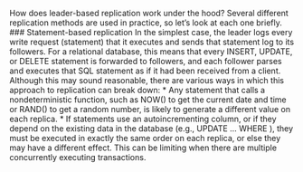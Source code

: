 
How does leader-based replication work under the hood? Several different replication methods are
used in practice, so let’s look at each one briefly. ### Statement-based replication 
In the simplest case, the leader logs every write request (statement) that it executes and sends
that statement log to its followers. For a relational database, this means that every INSERT,
UPDATE, or DELETE statement is forwarded to followers, and each follower parses and executes
that SQL statement as if it had been received from a client. Although this may sound reasonable, there are various ways in which this approach to replication can
break down: *  Any statement that calls a nondeterministic function, such as NOW() to get the current date
and time or RAND() to get a random number, is likely to generate a different value on each
replica. *  If statements use an autoincrementing column, or if they depend on the existing data in the
database (e.g., UPDATE … WHERE ), they must be executed in exactly the same
order on each replica, or else they may have a different effect. This can be limiting when there
are multiple concurrently executing transactions.